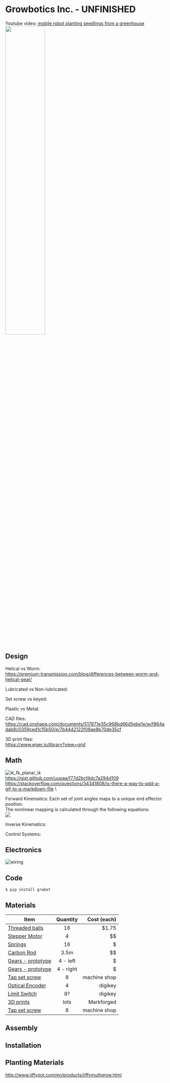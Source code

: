# Growbotics Inc. - UNFINISHED
Youtube video: [mobile robot planting seedlings from a greenhouse](https://www.youtube.com/watch?v=dQw4w9WgXcQ)
<img src="https://user-images.githubusercontent.com/83112082/158495623-3ea8e271-a757-4633-aa96-0498f6b3723a.png" width="50%" height="50%">

## Design
Helical vs Worm:\
https://premium-transmission.com/blog/differences-between-worm-and-helical-gear/

Lubricated vs Non-lubricated:

Set screw vs keyed:

Plastic vs Metal:

CAD files:\
https://cad.onshape.com/documents/517871e35c968bd66d5ebe1e/w/f864adab8c0359ced1c15b50/e/7b4442122f08ae8b70de35cf

3D print files:\
https://www.eiger.io/library?view=grid

## Math
![ik_fk_planar_ik](https://user-images.githubusercontent.com/83112082/158498262-d42ebefd-7650-441f-95d4-f40f9f91df03.gif)\
https://gist.github.com/uupaa/f77d2bcf4dc7a294d109 \
https://stackoverflow.com/questions/34341808/is-there-a-way-to-add-a-gif-to-a-markdown-file \

Forward Kinematics:
Each set of joint angles maps to a unique end effector position.\
The nonlinear mapping is calculated through the following equations:\
<img src="https://render.githubusercontent.com/render/math?math=e^{i \pi} = -1">

Inverse Kinematics:

Control Systems:

## Electronics
![wiring](https://user-images.githubusercontent.com/83112082/158497874-c0ef5861-e687-4c1e-a27b-e2a09aff9d5e.jpg)

## Code
```
$ pip install grwbot
```


## Materials
| Item                | Quantity       | Cost (each)          |
| ------------------- |     :---:      |          ---:        |
| [Threaded balls](https://www.mcmaster.com/balls/threaded-hole-ball-knobs-6/)      | 16     | $1.75    | 
| [Stepper Motor](https://www.digikey.com/en/products/detail/sanyo-denki-sanmotion-products/SH1603-5240/13533529?s=N4IgjCBcpgDAHLKoDGUBmBDANgZwKYA0IA9lANrjwDsALBALrEAOALlCAMqsBOAlgDsA5iAC%2BxAExTayEGkhY8RUhRC1YSJiDYcAIiQCuAI2z4xxALQTZ83geVlIlAKwgG4kBYBsNqHYeqAMxuoh7WTiC4rPjMzPg8IUA)     | 4       | $$     |
| [Springs](https://www.mcmaster.com/springs/spring-type~extension/system-of-measurement~metric/)    | 16       | $      |
| [Carbon Rod]()     | 3.5m       | $$      |      |
| [Gears - prototype](https://www.mcmaster.com/3598N276/)    | 4 - left       | $      |
| [Gears - prototype](https://www.mcmaster.com/3598N299/)    | 4 - right      | $      |
| [Tap set screw]()     | 8       | machine shop      |
| [Optical Encoder]()     | 4       | digikey      |
| [Limit Switch]()     | 8?       | digikey      |
| [3D prints]()     | lots       | Markforged      |
| [Tap set screw]()     | 8       | machine shop      |

## Assembly

## Installation

## Planting Materials
http://www.jiffypot.com/en/products/jiffymultigrow.html
